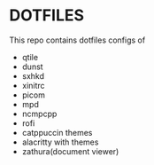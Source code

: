# DOTFILES

This repo contains dotfiles configs of

- qtile
- dunst
- sxhkd
- xinitrc
- picom
- mpd
- ncmpcpp
- rofi 
- catppuccin themes
- alacritty with themes
- zathura(document viewer)
